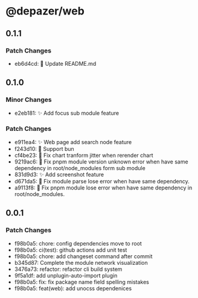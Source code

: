 # @depazer/web

## 0.1.1

### Patch Changes

- eb6d4cd: 📄 Update README.md

## 0.1.0

### Minor Changes

- e2eb181: ✨ Add focus sub module feature

### Patch Changes

- e911ea4: ✨ Web page add search node feature
- f243d10: 🦾 Support bun
- cf4be23: 🐛 Fix chart tranform jitter when rerender chart
- 9219ac6: 🐛 Fix pnpm module version unknown error when have same dependency in root/node_modules form sub module
- 831d9d3: ✨ Add screenshot feature
- d671da5: 🐛 Fix module parse lose error when have same dependency.
- a9113f8: 🐛 Fix pnpm module lose error when have same dependency in root/node_modules.

## 0.0.1

### Patch Changes

- f98b0a5: chore: config dependencies move to root
- f98b0a5: ci(test): github actions add unit test
- f98b0a5: chore: add changeset command after commit
- b345d87: Complete the module network visualization
- 3476a73: refactor: refactor cli build system
- 9f5a1df: add unplugin-auto-import plugin
- f98b0a5: fix: fix package name field spelling mistakes
- f98b0a5: feat(web): add unocss dependenices
